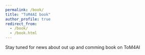 ```yaml
---
permalink: /book/
title: "ToM4AI book"
author_profile: true
redirect_from: 
  - /book/
  - /book.html
---
```


Stay tuned for news about out up and comming book on ToM4AI